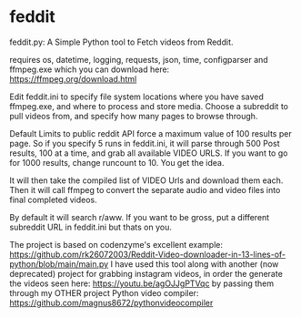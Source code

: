# feddit
feddit.py: A Simple Python tool to Fetch videos from Reddit.

requires os, datetime, logging, requests, json, time, configparser and ffmpeg.exe which you can download here: https://ffmpeg.org/download.html 

Edit feddit.ini to specify file system locations where you have saved ffmpeg.exe, and where to process and store media. Choose a subreddit to pull videos from, and specify how many pages to browse through.

Default Limits to public reddit API force a maximum value of 100 results per page. So if you specify 5 runs in feddit.ini, it will parse through 500 Post results, 100 at a time, and grab all available VIDEO URLS. If you want to go for 1000 results, change runcount to 10. You get the idea. 

It will then take the compiled list of VIDEO Urls and download them each. Then it will call ffmpeg to convert the separate audio and video files into final completed videos. 

By default it will search r/aww. If you want to be gross, put a different subreddit URL in feddit.ini but thats on you. 

The project is based on codenzyme's excellent example: https://github.com/rk26072003/Reddit-Video-downloader-in-13-lines-of-python/blob/main/main.py 
I have used this tool along with another (now deprecated) project for grabbing instagram videos, in order the generate the videos seen here: 
https://youtu.be/agOJJgPTVqc by passing them through my OTHER project Python video compiler: https://github.com/magnus8672/pythonvideocompiler 
